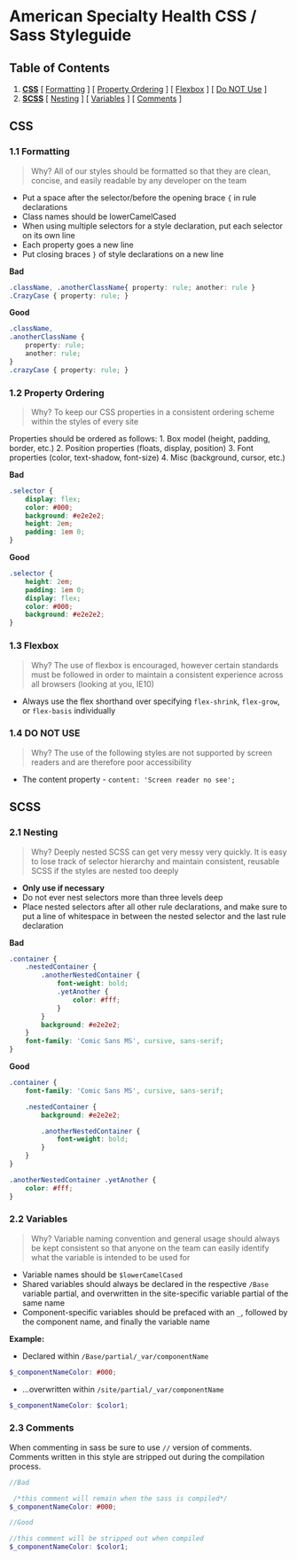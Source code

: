 # American Specialty Health CSS / Sass Styleguide﻿

## Table of Contents
1. **[CSS](#css)**
	[ [Formatting](#1.1-formatting) ]
	[ [Property Ordering](#1.2-property-ordering) ]
	[ [Flexbox](#1.3-flexbox) ]
	[ [Do NOT Use](#1.4-do-not-use) ]
1. **[SCSS](#scss)**
	[ [Nesting](#2.1-nesting) ]
	[ [Variables](#2.2-variables) ]
	[ [Comments](#2.3-comments) ]

## CSS

### 1.1 Formatting
> Why? All of our styles should be formatted so that they are clean, concise, and easily readable by any developer on the team

* Put a space after the selector/before the opening brace `{` in rule declarations
* Class names should be lowerCamelCased
* When using multiple selectors for a style declaration, put each selector on its own line
* Each property goes a new line
* Put closing braces `}` of style declarations on a new line

**Bad**
```css
.className, .anotherClassName{ property: rule; another: rule }
.CrazyCase { property: rule; }
```

**Good**
```css
.className,
.anotherClassName {
    property: rule;
    another: rule;
}
.crazyCase { property: rule; }
```

### 1.2 Property Ordering
> Why? To keep our CSS properties in a consistent ordering scheme within the styles of every site

Properties should be ordered as follows:
    1. Box model (height, padding, border, etc.)
    2. Position properties (floats, display, position)
    3. Font properties (color, text-shadow, font-size)
    4. Misc (background, cursor, etc.)

**Bad**
```css
.selector {
    display: flex;
    color: #000;
    background: #e2e2e2;
    height: 2em;
    padding: 1em 0;
}
```

**Good**
```css
.selector {
    height: 2em;
    padding: 1em 0;
    display: flex;
    color: #000;
    background: #e2e2e2;
}
```

### 1.3 Flexbox
> Why? The use of flexbox is encouraged, however certain standards must be followed in order to maintain a consistent experience across all browsers (looking at you, IE10)

* Always use the flex shorthand over specifying `flex-shrink`, `flex-grow`, or `flex-basis` individually

### 1.4 DO NOT USE
> Why? The use of the following styles are not supported by screen readers and are therefore poor accessibility

* The content property - `content: 'Screen reader no see';`

## SCSS

### 2.1 Nesting
> Why? Deeply nested SCSS can get very messy very quickly. It is easy to lose track of selector hierarchy and maintain consistent, reusable SCSS if the styles are nested too deeply

* **Only use if necessary**
* Do not ever nest selectors more than three levels deep
* Place nested selectors after all other rule declarations, and make sure to put a line of whitespace in between the nested selector and the last rule declaration

**Bad**
```scss
.container {
    .nestedContainer {
        .anotherNestedContainer {
            font-weight: bold;
            .yetAnother {
                color: #fff;
            }
        }
        background: #e2e2e2;
    }
    font-family: 'Comic Sans MS', cursive, sans-serif;
}
```

**Good**
```scss
.container {
    font-family: 'Comic Sans MS', cursive, sans-serif;

    .nestedContainer {
        background: #e2e2e2;

        .anotherNestedContainer {
            font-weight: bold;
        }
    }
}

.anotherNestedContainer .yetAnother {
    color: #fff;
}
```

### 2.2 Variables
> Why? Variable naming convention and general usage should always be kept consistent so that anyone on the team can easily identify what the variable is intended to be used for

* Variable names should be `$lowerCamelCased`
* Shared variables should always be declared in the respective `/Base` variable partial, and overwritten in the site-specific variable partial of the same name
* Component-specific variables should be prefaced with an `_`, followed by the component name, and finally the variable name

**Example:**
- Declared within `/Base/partial/_var/componentName`
```scss
$_componentNameColor: #000;
```
- ...overwritten within `/site/partial/_var/componentName`
```scss
$_componentNameColor: $color1;
```

### 2.3 Comments

When commenting in sass be sure to use `//` version of comments. Comments written in this style are stripped out during the compilation process.

```scss
//Bad

 /*this comment will remain when the sass is compiled*/
$_componentNameColor: #000;

//Good

//this comment will be stripped out when compiled
$_componentNameColor: $color1;
```
